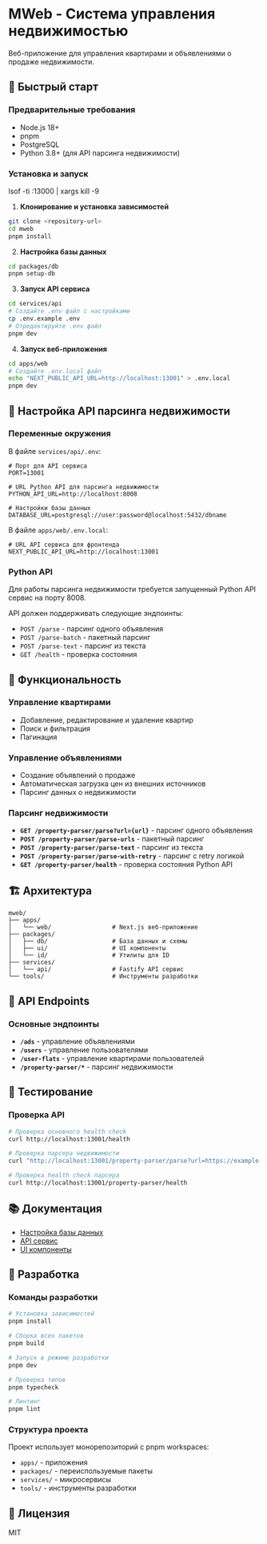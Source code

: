 # MWeb - Система управления недвижимостью

Веб-приложение для управления квартирами и объявлениями о продаже недвижимости.

## 🚀 Быстрый старт

### Предварительные требования

- Node.js 18+
- pnpm
- PostgreSQL
- Python 3.8+ (для API парсинга недвижимости)

### Установка и запуск

lsof -ti :13000 | xargs kill -9

1. **Клонирование и установка зависимостей**
```bash
git clone <repository-url>
cd mweb
pnpm install
```

2. **Настройка базы данных**
```bash
cd packages/db
pnpm setup-db
```

3. **Запуск API сервиса**
```bash
cd services/api
# Создайте .env файл с настройками
cp .env.example .env
# Отредактируйте .env файл
pnpm dev
```

4. **Запуск веб-приложения**
```bash
cd apps/web
# Создайте .env.local файл
echo "NEXT_PUBLIC_API_URL=http://localhost:13001" > .env.local
pnpm dev
```

## 🔧 Настройка API парсинга недвижимости

### Переменные окружения

В файле `services/api/.env`:
```env
# Порт для API сервиса
PORT=13001

# URL Python API для парсинга недвижимости
PYTHON_API_URL=http://localhost:8008

# Настройки базы данных
DATABASE_URL=postgresql://user:password@localhost:5432/dbname
```

В файле `apps/web/.env.local`:
```env
# URL API сервиса для фронтенда
NEXT_PUBLIC_API_URL=http://localhost:13001
```

### Python API

Для работы парсинга недвижимости требуется запущенный Python API сервис на порту 8008.

API должен поддерживать следующие эндпоинты:
- `POST /parse` - парсинг одного объявления
- `POST /parse-batch` - пакетный парсинг
- `POST /parse-text` - парсинг из текста
- `GET /health` - проверка состояния

## 📱 Функциональность

### Управление квартирами
- Добавление, редактирование и удаление квартир
- Поиск и фильтрация
- Пагинация

### Управление объявлениями
- Создание объявлений о продаже
- Автоматическая загрузка цен из внешних источников
- Парсинг данных о недвижимости

### Парсинг недвижимости
- **`GET /property-parser/parse?url={url}`** - парсинг одного объявления
- **`POST /property-parser/parse-urls`** - пакетный парсинг
- **`POST /property-parser/parse-text`** - парсинг из текста
- **`POST /property-parser/parse-with-retry`** - парсинг с retry логикой
- **`GET /property-parser/health`** - проверка состояния Python API

## 🏗️ Архитектура

```
mweb/
├── apps/
│   └── web/                 # Next.js веб-приложение
├── packages/
│   ├── db/                  # База данных и схемы
│   ├── ui/                  # UI компоненты
│   └── id/                  # Утилиты для ID
├── services/
│   └── api/                 # Fastify API сервис
└── tools/                   # Инструменты разработки
```

## 🔌 API Endpoints

### Основные эндпоинты
- **`/ads`** - управление объявлениями
- **`/users`** - управление пользователями
- **`/user-flats`** - управление квартирами пользователей
- **`/property-parser/*`** - парсинг недвижимости

## 🧪 Тестирование

### Проверка API
```bash
# Проверка основного health check
curl http://localhost:13001/health

# Проверка парсера недвижимости
curl "http://localhost:13001/property-parser/parse?url=https://example.com"

# Проверка health check парсера
curl http://localhost:13001/property-parser/health
```

## 📚 Документация

- [Настройка базы данных](packages/db/README.md)
- [API сервис](services/api/README.md)
- [UI компоненты](packages/ui/README.md)

## 🤝 Разработка

### Команды разработки

```bash
# Установка зависимостей
pnpm install

# Сборка всех пакетов
pnpm build

# Запуск в режиме разработки
pnpm dev

# Проверка типов
pnpm typecheck

# Линтинг
pnpm lint
```

### Структура проекта

Проект использует монорепозиторий с pnpm workspaces:
- `apps/` - приложения
- `packages/` - переиспользуемые пакеты
- `services/` - микросервисы
- `tools/` - инструменты разработки

## 📄 Лицензия

MIT
